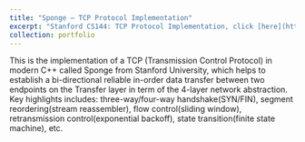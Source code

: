 ```yaml
---
title: "Sponge – TCP Protocol Implementation"
excerpt: "Stanford CS144: TCP Protocol Implementation, click [here](https://github.com/Altman-S/CS144-Computer-Network)<br/><img src='/images/projects/tcp_overall_design.png'  width='70%'>"
collection: portfolio
---
```


This is the implementation of a TCP (Transmission Control Protocol) in modern C++ called Sponge from Stanford University, which helps to establish a bi-directional reliable in-order data transfer between two endpoints on the Transfer layer in term of the 4-layer network abstraction. Key highlights includes: three-way/four-way handshake(SYN/FIN), segment reordering(stream reassembler), flow control(sliding window), retransmission control(exponential backoff), state transition(finite state machine), etc.
